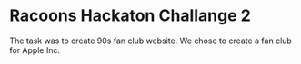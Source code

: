 # Racoons Hackaton Challange 2
The task was to create 90s fan club website. We chose to create a fan club for Apple Inc.
